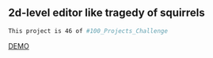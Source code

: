 ## 2d-level editor like tragedy of squirrels

```bash
This project is 46 of #100_Projects_Challenge
```

[DEMO](https://100.yablonev.art/46)
